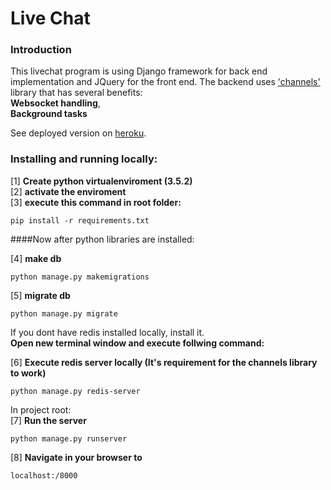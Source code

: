 # Live Chat

### Introduction
This livechat program is using Django framework for back end implementation 
and JQuery for the front end. The backend uses ['channels'](https://channels.readthedocs.io/en/stable/index.html) library that has several benefits:  
__Websocket handling__,  
__Background tasks__  
  
See deployed version on [heroku](djlivechat.herokuapp.com).
 
### Installing and running locally:
[1] __Create python virtualenviroment (3.5.2)__  
[2] __activate the enviroment__  
[3] __execute this command in root folder:__  
  
```
pip install -r requirements.txt
```
  
####Now after python libraries are installed: 
  
[4] __make db__  
```
python manage.py makemigrations
```
[5] __migrate db__  
```
python manage.py migrate
```
If you dont have redis installed locally, install it.  
__Open new terminal window and execute follwing command:__  
  
[6] __Execute redis server locally (It's requirement for the channels library to work)__  
```
python manage.py redis-server
```
 In project root:  
[7] __Run the server__    
```
python manage.py runserver
```
[8] __Navigate in your browser to__   
```
localhost:/8000
```

 